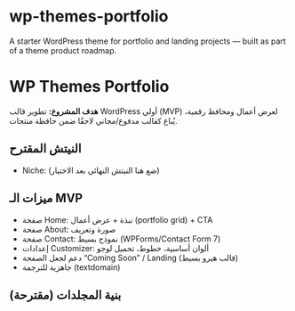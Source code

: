 # wp-themes-portfolio
A starter WordPress theme for portfolio and landing projects — built as part of a theme product roadmap.

# WP Themes Portfolio

**هدف المشروع:** تطوير قالب WordPress أولي (MVP) لعرض أعمال ومحافظ رقمية، يُباع كقالب مدفوع/مجاني لاحقًا ضمن حافظة منتجات.

## النيتش المقترح
- Niche: (ضع هنا النيتش النهائي بعد الاختيار)

## ميزات الـ MVP
- صفحة Home: نبذة + عرض أعمال (portfolio grid) + CTA
- صفحة About: صورة وتعريف
- صفحة Contact: نموذج بسيط (WPForms/Contact Form 7)
- إعدادات Customizer: ألوان أساسية، خطوط، تحميل لوجو
- دعم لجعل الصفحة “Coming Soon” / Landing (قالب هيرو بسيط)
- جاهزية للترجمة (textdomain)

## بنية المجلدات (مقترحة)
